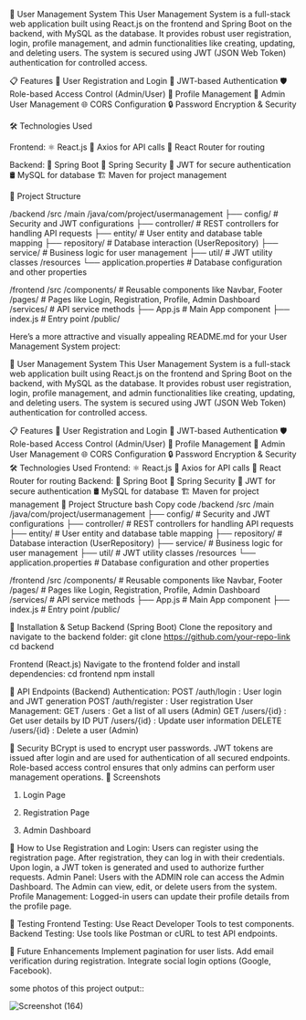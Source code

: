 🚀 User Management System
This User Management System is a full-stack web application built using React.js on the frontend and Spring Boot on the backend, with MySQL as the database. It provides robust user registration, login, profile management, and admin functionalities like creating, updating, and deleting users. The system is secured using JWT (JSON Web Token) authentication for controlled access.

📋 Features
🔐 User Registration and Login
🔑 JWT-based Authentication
🛡️ Role-based Access Control (Admin/User)
👤 Profile Management
👥 Admin User Management
🌐 CORS Configuration
🔒 Password Encryption & Security



🛠️ Technologies Used

Frontend:
⚛️ React.js
📡 Axios for API calls
🚦 React Router for routing

Backend:
🌱 Spring Boot
🔐 Spring Security
🛂 JWT for secure authentication
🛢️ MySQL for database
🏗️ Maven for project management


📁 Project Structure

/backend
  /src
    /main
      /java/com/project/usermanagement
        ├── config/            # Security and JWT configurations
        ├── controller/        # REST controllers for handling API requests
        ├── entity/            # User entity and database table mapping
        ├── repository/        # Database interaction (UserRepository)
        ├── service/           # Business logic for user management
        ├── util/              # JWT utility classes
      /resources
        └── application.properties   # Database configuration and other properties

/frontend
  /src
    /components/           # Reusable components like Navbar, Footer
    /pages/                # Pages like Login, Registration, Profile, Admin Dashboard
    /services/             # API service methods
    ├── App.js             # Main App component
    ├── index.js           # Entry point
  /public/



Here’s a more attractive and visually appealing README.md for your User Management System project:

🚀 User Management System
This User Management System is a full-stack web application built using React.js on the frontend and Spring Boot on the backend, with MySQL as the database. It provides robust user registration, login, profile management, and admin functionalities like creating, updating, and deleting users. The system is secured using JWT (JSON Web Token) authentication for controlled access.

📋 Features
🔐 User Registration and Login
🔑 JWT-based Authentication
🛡️ Role-based Access Control (Admin/User)
👤 Profile Management
👥 Admin User Management
🌐 CORS Configuration
🔒 Password Encryption & Security
🛠️ Technologies Used
Frontend:
⚛️ React.js
📡 Axios for API calls
🚦 React Router for routing
Backend:
🌱 Spring Boot
🔐 Spring Security
🛂 JWT for secure authentication
🛢️ MySQL for database
🏗️ Maven for project management
📁 Project Structure
bash
Copy code
/backend
  /src
    /main
      /java/com/project/usermanagement
        ├── config/            # Security and JWT configurations
        ├── controller/        # REST controllers for handling API requests
        ├── entity/            # User entity and database table mapping
        ├── repository/        # Database interaction (UserRepository)
        ├── service/           # Business logic for user management
        ├── util/              # JWT utility classes
      /resources
        └── application.properties   # Database configuration and other properties

/frontend
  /src
    /components/           # Reusable components like Navbar, Footer
    /pages/                # Pages like Login, Registration, Profile, Admin Dashboard
    /services/             # API service methods
    ├── App.js             # Main App component
    ├── index.js           # Entry point
  /public/


  
🚀 Installation & Setup
Backend (Spring Boot)
Clone the repository and navigate to the backend folder:
git clone https://github.com/your-repo-link
cd backend

Frontend (React.js)
Navigate to the frontend folder and install dependencies:
cd frontend
npm install



📡 API Endpoints (Backend)
Authentication:
POST /auth/login : User login and JWT generation
POST /auth/register : User registration
User Management:
GET /users : Get a list of all users (Admin)
GET /users/{id} : Get user details by ID
PUT /users/{id} : Update user information
DELETE /users/{id} : Delete a user (Admin)


🔐 Security
BCrypt is used to encrypt user passwords.
JWT tokens are issued after login and are used for authentication of all secured endpoints.
Role-based access control ensures that only admins can perform user management operations.
📸 Screenshots
1. Login Page

2. Registration Page

3. Admin Dashboard

📝 How to Use
Registration and Login:
Users can register using the registration page.
After registration, they can log in with their credentials.
Upon login, a JWT token is generated and used to authorize further requests.
Admin Panel:
Users with the ADMIN role can access the Admin Dashboard.
The Admin can view, edit, or delete users from the system.
Profile Management:
Logged-in users can update their profile details from the profile page.


🧪 Testing
Frontend Testing:
Use React Developer Tools to test components.
Backend Testing:
Use tools like Postman or cURL to test API endpoints.


🔮 Future Enhancements
Implement pagination for user lists.
Add email verification during registration.
Integrate social login options (Google, Facebook).

some photos of this project output::

![Screenshot (164)](https://github.com/user-attachments/assets/4ba0c7e8-b54c-4a9f-bd72-0b7a57ea7908)

